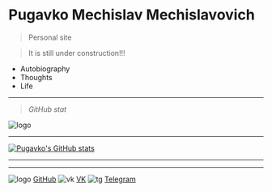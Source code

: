 <!-- _coverpage.md -->

<!--![logo](_media/icon.svg) --> 


# Pugavko Mechislav Mechislavovich 

> Personal site 

> It is still under construction!!!


- Autobiography
- Thoughts
- Life
___
> _GitHub stat_

![logo](__media/icons/languages.svg ':size=60%')
___
[![Pugavko's GitHub stats](https://github-readme-stats.vercel.app/api?username=Pugavkomm)](https://github.com/anuraghazra/github-readme-stats)
___
___
![logo](__media/icons/Octocat.png ':size=5%') [GitHub](https://github.com/Pugavkomm)
![vk](__media/icons/vk.svg ':size=5%') [VK](https://vk.com/mechislavp)
![tg](__media/icons/Telegram.png ':size=5%') [Telegram](https://t.me/Mechislav)
<!--- ![rg](__media/icons/rg.png ':size=5%') [RG](https://www.researchgate.net/profile/Mechislav-Pugavko)--->

